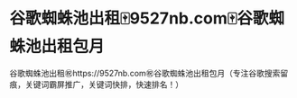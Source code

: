 # 谷歌蜘蛛池出租🀄️9527nb.com🀄️谷歌蜘蛛池出租包月

谷歌蜘蛛池出租㊗️https://9527nb.com㊗️谷歌蜘蛛池出租包月（专注谷歌搜索留痕，关键词霸屏推广，关键词快排，快速排名！）